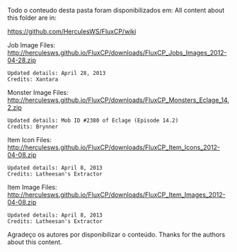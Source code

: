 Todo o conteudo desta pasta foram disponibilizados em:
All content about this folder are in:

https://github.com/HerculesWS/FluxCP/wiki

Job Image Files: http://herculesws.github.io/FluxCP/downloads/FluxCP_Jobs_Images_2012-04-28.zip

    Updated details: April 28, 2013
    Credits: Xantara

Monster Image Files: http://herculesws.github.io/FluxCP/downloads/FluxCP_Monsters_Eclage_14.2.zip

    Updated details: Mob ID #2380 of Eclage (Episode 14.2)
    Credits: Brynner

Item Icon Files: http://herculesws.github.io/FluxCP/downloads/FluxCP_Item_Icons_2012-04-08.zip

    Updated details: April 8, 2013
    Credits: Latheesan's Extractor

Item Image Files: http://herculesws.github.io/FluxCP/downloads/FluxCP_Item_Images_2012-04-08.zip

    Updated details: April 8, 2013
    Credits: Latheesan's Extractor


Agradeço os autores por disponibilizar o conteúdo.
Thanks for the authors about this content.
